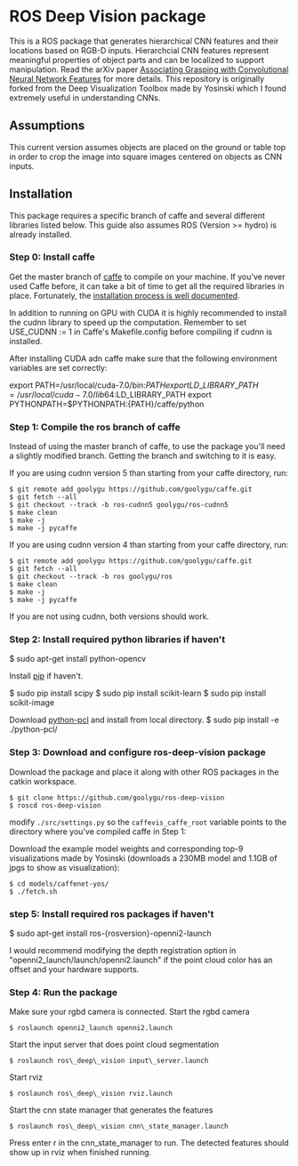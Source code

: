 # ROS Deep Vision package

This is a ROS package that generates hierarchical CNN features and their locations based on RGB-D inputs. Hierarchcial CNN features represent meaningful properties of object parts and can be localized to support manipulation. Read the arXiv paper [Associating Grasping with Convolutional Neural Network Features](https://arxiv.org/abs/1609.03947) for more details. This repository is originally forked from the Deep Visualization Toolbox made by Yosinski which I found extremely useful in understanding CNNs. 

## Assumptions

This current version assumes objects are placed on the ground or table top in order to crop the image into square images centered on objects as CNN inputs.

## Installation

This package requires a specific branch of caffe and several different libraries listed below. This guide also assumes ROS (Version >= hydro) is already installed.

### Step 0: Install caffe

Get the master branch of [caffe](http://caffe.berkeleyvision.org/) to compile on your machine. If you've never used Caffe before, it can take a bit of time to get all the required libraries in place. Fortunately, the [installation process is well documented](http://caffe.berkeleyvision.org/installation.html).

In addition to running on GPU with CUDA it is highly recommended to install the cudnn library to speed up the computation. 
Remember to set USE_CUDNN := 1 in Caffe's Makefile.config before compiling if cudnn is installed.

After installing CUDA adn caffe make sure that the following environment variables are set correctly:

export PATH=/usr/local/cuda-7.0/bin:$PATH
export LD\_LIBRARY\_PATH=/usr/local/cuda-7.0/lib64:$LD\_LIBRARY\_PATH
export PYTHONPATH=$PYTHONPATH:{PATH}/caffe/python

### Step 1: Compile the ros branch of caffe

Instead of using the master branch of caffe, to use the package
you'll need a slightly modified branch. Getting the branch and switching to it is easy.

If you are using cudnn version 5 than starting from your caffe directory, run:

    $ git remote add goolygu https://github.com/goolygu/caffe.git
    $ git fetch --all
    $ git checkout --track -b ros-cudnn5 goolygu/ros-cudnn5
    $ make clean
    $ make -j
    $ make -j pycaffe

If you are using cudnn version 4 than starting from your caffe directory, run:

    $ git remote add goolygu https://github.com/goolygu/caffe.git
    $ git fetch --all
    $ git checkout --track -b ros goolygu/ros
    $ make clean
    $ make -j
    $ make -j pycaffe

If you are not using cudnn, both versions should work.


### Step 2: Install required python libraries if haven't

$ sudo apt-get install python-opencv

Install [pip](https://pip.pypa.io/en/stable/installing/) if haven't.

$ sudo pip install scipy
$ sudo pip install scikit-learn
$ sudo pip install scikit-image

Download [python-pcl](https://github.com/strawlab/python-pcl) and install from local directory.
$ sudo pip install -e ./python-pcl/

### Step 3: Download and configure ros-deep-vision package

Download the package and place it along with other ROS packages in the catkin workspace.

    $ git clone https://github.com/goolygu/ros-deep-vision
    $ roscd ros-deep-vision

modify `./src/settings.py` so the `caffevis_caffe_root` variable points to the directory where you've compiled caffe in Step 1:

Download the example model weights and corresponding top-9 visualizations made by Yosinski (downloads a 230MB model and 1.1GB of jpgs to show as visualization):

    $ cd models/caffenet-yos/
    $ ./fetch.sh

### step 5: Install required ros packages if haven't

$ sudo apt-get install ros-{rosversion}-openni2-launch

I would recommend modifying the depth registration option in "openni2_launch/launch/openni2.launch" if the point cloud color has an offset and your hardware supports.
<arg name="depth_registration" default="true" />

### Step 4: Run the package

Make sure your rgbd camera is connected.
Start the rgbd camera

    $ roslaunch openni2_launch openni2.launch

Start the input server that does point cloud segmentation 

    $ roslaunch ros\_deep\_vision input\_server.launch

Start rviz

    $ roslaunch ros\_deep\_vision rviz.launch

Start the cnn state manager that generates the features

    $ roslaunch ros\_deep\_vision cnn\_state_manager.launch

Press enter r in the cnn\_state_manager to run.
The detected features should show up in rviz when finished running.





